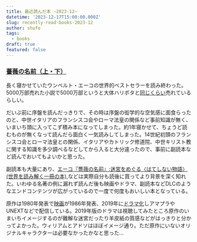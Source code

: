 ```yaml
---
title: 最近読んだ本 ~2023-12~
datetime: '2023-12-17T15:00:00.000Z'
slug: recently-read-books-2023-12
author: shufo
tags:
  - books
draft: true
featured: false
---
```


### [薔薇の名前（上・下）](https://ja.wikipedia.org/wiki/%E8%96%94%E8%96%87%E3%81%AE%E5%90%8D%E5%89%8D)

長く寝かせていたウンベルト・エーコの世界的ベストセラーを読み終わった。5000万部売れた小説で5000万部というと大体ハリポタと[同じくらい](https://ja.wikipedia.org/wiki/%E3%83%99%E3%82%B9%E3%83%88%E3%82%BB%E3%83%A9%E3%83%BC%E6%9C%AC%E3%81%AE%E4%B8%80%E8%A6%A7)売れているらしい。

だいぶ前に序盤を読んだっきりで、その時は序盤の衒学的な空気感に面食らったのと、中世イタリアのフランシスコ会やローマ法皇の関係など事前知識が無く、いまいち頭に入ってこず積み本になってしまった。約1年寝かせて、ちょうど読むものが無くなって読んだら面白く一気読みしてしまった。14世紀初頭のフランシスコ会とローマ法皇との関係、イタリアやカトリック修道院、中世キリスト教に関する知識を多少調べるなどしてから入ると大分違ったので、事前に副読本など読んでおいてもよいかと思った。

副読本も大量にあり、[エーコ『薔薇の名前』:迷宮をめぐる〈はてしない物語〉 (世界を読み解く一冊の本) ](https://www.amazon.co.jp/%E3%82%A8%E3%83%BC%E3%82%B3%E3%80%8E%E8%96%94%E8%96%87%E3%81%AE%E5%90%8D%E5%89%8D%E3%80%8F-%E8%BF%B7%E5%AE%AE%E3%82%92%E3%82%81%E3%81%90%E3%82%8B%E3%80%88%E3%81%AF%E3%81%A6%E3%81%97%E3%81%AA%E3%81%84%E7%89%A9%E8%AA%9E%E3%80%89-%E4%B8%96%E7%95%8C%E3%82%92%E8%AA%AD%E3%81%BF%E8%A7%A3%E3%81%8F%E4%B8%80%E5%86%8A%E3%81%AE%E6%9C%AC-%E5%9B%B3%E5%B8%AB-%E5%AE%A3%E5%BF%A0/dp/4766425596)などは実際自分も読後に買ってより背景を深く知れた。いわゆる名著の例に漏れず読んだ後も映画やドラマ、副読本などDLCのようなエンドコンテンツが広がっているので一度で何度もおいしい本となっている。

原作は1980年発表で[映画](https://www.amazon.co.jp/%E8%96%94%E8%96%87%E3%81%AE%E5%90%8D%E5%89%8D%EF%BC%88%E5%AD%97%E5%B9%95%E7%89%88%EF%BC%89-%E3%82%B7%E3%83%A7%E3%83%BC%E3%83%B3%E3%83%BB%E3%82%B3%E3%83%8D%E3%83%AA%E3%83%BC/dp/B0871S1VXS)が1986年発表、2019年に[ドラマ化](https://www.mystery.co.jp/programs/the_name_of_the_rose/)しアマプラやUNEXTなどで配信している。2019年版のドラマは視聴してみたところ原作のいまいちイメージするのが難解な迷宮だったり羊皮紙の質感などがはっきりと分かってよかった。ウィリアムとアドソはほぼイメージ通り。ただ原作にいないオリジナルキャラクターは必要なかったかなと思った…
